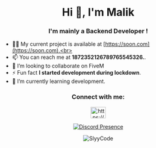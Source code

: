 <h1 align="center">Hi 👋, I'm Malik</h1>
<h3 align="center">I'm mainly a Backend Developer !</h3>


- 👨‍💻 My current project is available at [https://soon.com](https://soon.com).<br>
- 📫 You can reach me at **1872352126789765545326.**.<br>
- 💞️ I’m looking to collaborate on FiveM
- ⚡ Fun fact **I started development during lockdown**.<br>
- 🌱 I’m currently learning development.

<h3 align="center">Connect with me:</h3>
<p align="center">
  <a href="https://discord.com/users/1232071826432331817" target="blank">
    <img align="center" src="https://raw.githubusercontent.com/rahuldkjain/github-profile-readme-generator/master/src/images/icons/Social/discord.svg" alt="https://discord.gg/" height="30" width="40" />
  </a>
</p>

<p align="center">
  <a href="https://discord.com/users/932049150885900298">
    <img src="https://lanyard.cnrad.dev/api/1232071826432331817" alt="Discord Presence" />
  </a>
</p>

<p align="center">
  <img align="center" src="https://github-readme-streak-stats.herokuapp.com/?user=SlyyCode&theme=dark" alt="SlyyCode" />
</p>
